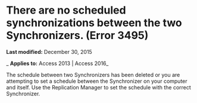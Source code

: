 
# There are no scheduled synchronizations between the two Synchronizers. (Error 3495)

 **Last modified:** December 30, 2015

 _ **Applies to:** Access 2013 | Access 2016_

The schedule between two Synchronizers has been deleted or you are attempting to set a schedule between the Synchronizer on your computer and itself. Use the Replication Manager to set the schedule with the correct Synchronizer.

